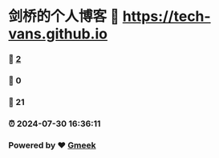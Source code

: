 # 剑桥的个人博客 :link: https://tech-vans.github.io 
### :page_facing_up: [2](https://tech-vans.github.io/tag.html) 
### :speech_balloon: 0 
### :hibiscus: 21 
### :alarm_clock: 2024-07-30 16:36:11 
### Powered by :heart: [Gmeek](https://github.com/Meekdai/Gmeek)
